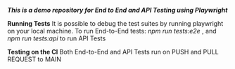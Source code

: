 _**This is a demo repository for End to End and API Testing using Playwright**_

**Running Tests**
It is possible to debug the test suites by running playwright on your local machine. To run End-to-End tests: _npm run tests:e2e_ , and _npm run tests:api_ to run API Tests


**Testing on the CI**
Both End-to-End and API Tests run on PUSH and PULL REQUEST to MAIN
